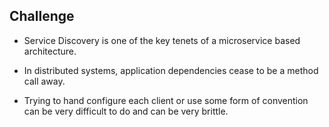 ## Challenge

* Service Discovery is one of the key tenets of a microservice based architecture.

* In distributed systems, application dependencies cease to be a method call away.

* Trying to hand configure each client or use some form of convention can be very difficult to do and can be very brittle.
